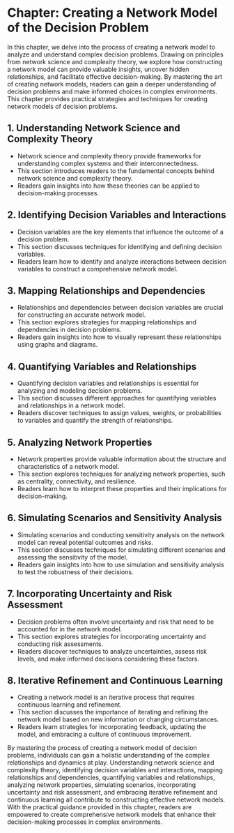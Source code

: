 Chapter: Creating a Network Model of the Decision Problem
=========================================================

In this chapter, we delve into the process of creating a network model to analyze and understand complex decision problems. Drawing on principles from network science and complexity theory, we explore how constructing a network model can provide valuable insights, uncover hidden relationships, and facilitate effective decision-making. By mastering the art of creating network models, readers can gain a deeper understanding of decision problems and make informed choices in complex environments. This chapter provides practical strategies and techniques for creating network models of decision problems.

**1. Understanding Network Science and Complexity Theory**
----------------------------------------------------------

* Network science and complexity theory provide frameworks for understanding complex systems and their interconnectedness.
* This section introduces readers to the fundamental concepts behind network science and complexity theory.
* Readers gain insights into how these theories can be applied to decision-making processes.

**2. Identifying Decision Variables and Interactions**
------------------------------------------------------

* Decision variables are the key elements that influence the outcome of a decision problem.
* This section discusses techniques for identifying and defining decision variables.
* Readers learn how to identify and analyze interactions between decision variables to construct a comprehensive network model.

**3. Mapping Relationships and Dependencies**
---------------------------------------------

* Relationships and dependencies between decision variables are crucial for constructing an accurate network model.
* This section explores strategies for mapping relationships and dependencies in decision problems.
* Readers gain insights into how to visually represent these relationships using graphs and diagrams.

**4. Quantifying Variables and Relationships**
----------------------------------------------

* Quantifying decision variables and relationships is essential for analyzing and modeling decision problems.
* This section discusses different approaches for quantifying variables and relationships in a network model.
* Readers discover techniques to assign values, weights, or probabilities to variables and quantify the strength of relationships.

**5. Analyzing Network Properties**
-----------------------------------

* Network properties provide valuable information about the structure and characteristics of a network model.
* This section explores techniques for analyzing network properties, such as centrality, connectivity, and resilience.
* Readers learn how to interpret these properties and their implications for decision-making.

**6. Simulating Scenarios and Sensitivity Analysis**
----------------------------------------------------

* Simulating scenarios and conducting sensitivity analysis on the network model can reveal potential outcomes and risks.
* This section discusses techniques for simulating different scenarios and assessing the sensitivity of the model.
* Readers gain insights into how to use simulation and sensitivity analysis to test the robustness of their decisions.

**7. Incorporating Uncertainty and Risk Assessment**
----------------------------------------------------

* Decision problems often involve uncertainty and risk that need to be accounted for in the network model.
* This section explores strategies for incorporating uncertainty and conducting risk assessments.
* Readers discover techniques to analyze uncertainties, assess risk levels, and make informed decisions considering these factors.

**8. Iterative Refinement and Continuous Learning**
---------------------------------------------------

* Creating a network model is an iterative process that requires continuous learning and refinement.
* This section discusses the importance of iterating and refining the network model based on new information or changing circumstances.
* Readers learn strategies for incorporating feedback, updating the model, and embracing a culture of continuous improvement.

By mastering the process of creating a network model of decision problems, individuals can gain a holistic understanding of the complex relationships and dynamics at play. Understanding network science and complexity theory, identifying decision variables and interactions, mapping relationships and dependencies, quantifying variables and relationships, analyzing network properties, simulating scenarios, incorporating uncertainty and risk assessment, and embracing iterative refinement and continuous learning all contribute to constructing effective network models. With the practical guidance provided in this chapter, readers are empowered to create comprehensive network models that enhance their decision-making processes in complex environments.
